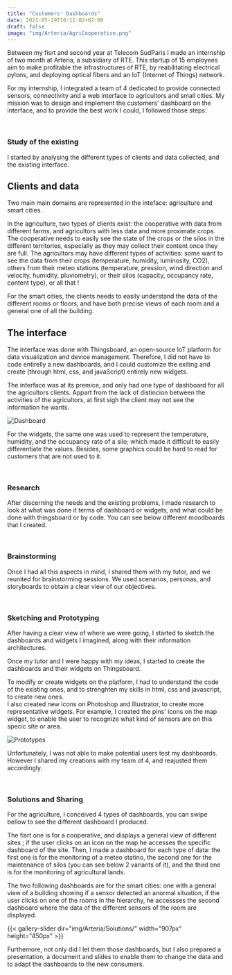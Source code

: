```yaml
---
title: "Customers' Dashboards"
date: 2021-05-19T10:11:02+02:00
draft: false
image: "img/Arteria/AgriCooperative.png"
---
```


Between my fisrt and second year at Telecom SudParis I made an internship of two month at Arteria, a subsidiary of RTE.
This startup of 15 employees aim to make profitable the infrastructures of RTE, by reabilitating electrical pylons, and deploying optical fibers and an IoT (Internet of Things) network.

For my internship, I integrated a team of 4 dedicated to provide connected sensors, connectivity and a web interface to agricultors and small cities.
My mission was to design and implement the customers' dashboard on the interface, and to provide the best work I could, I followed those steps:

&nbsp;

### Study of the existing

I started by analysing the different types of clients and data collected, and the existing interface.


## Clients and data

Two main main domains are represented in the inteface: agriculture and smart cities.

In the agriculture, two types of clients exist: the cooperative with data from different farms, and agricultors with less data and more proximate crops.
The cooperative needs to easily see the state of the crops or the silos in the different territories, especially as they may collect their content once they are full.
The agricultors may have different types of activities: some want to see the data from their crops (temperature, humidity, luminosity, CO2), others from their meteo stations (temperature, pression, wind direction and velocity, humidity, pluviometry), or their silos (capacity, occupancy rate, content type), or all that !


For the smart cities, the clients needs to easily understand the data of the different rooms or floors, and have both precise views of each room and a general one of all the building.


## The interface 

The interface was done with Thingsboard, an open-source IoT platform for data visualization and device management.
Therefore, I did not have to code entirelly a new dashboards, and I could customize the exiting and create (through html, css, and javaScript) entirely new widgets.

The interface was at its premice, and only had one type of dashboard for all the agricultors clients.
Appart from the lack of distincion between the activities of the agricultors, at first sigh the client may not see the information he wants.

![Dashboard](https://ceici92.github.io/CeciliasPortofolio/img/Arteria/Screenshots/Dashboard1.JPG)


For the widgets, the same one was used to represent the temperature, humidity, and the occupancy rate of a silo; which made it difficult to easily differentiate the values.
Besides, some graphics could be hard to read for customers that are not used to it.

&nbsp;


### Research

After discerning the needs and the existing problems, I made research to look at what was done it terms of dashboard or widgets, and what could be done with thingsboard or by code.
You can see below different moodboards that I created.

<!-- ![Moodboard](https://ceici92.github.io/CeciliasPortofolio/img/Arteria/Moodboard.JPG) -->

&nbsp;


### Brainstorming

Once I had all this aspects in mind, I shared them with my tutor, and we reunited for brainstorming sessions.
We used scenarios, personas, and storyboards to obtain a clear view of our objectives.

&nbsp;

### Sketching and Prototyping

After having a clear view of where we were going, I started to sketch the dashboards and widgets I imagined, along with their information architectures.


Once my tutor and I were happy with my ideas, I started to create the dashboards and their widgets on Thingsboard.

To modify or create widgets on the platform, I had to understand the code of the existing ones, and to strenghten my skills in html, css and javascript, to create new ones.  
I also created new icons on Photoshop and Illustrator, to create more representative widgets.
For example, I created the pins' icons on the map widget, to enable the user to recognize what kind of sensors are on this specic site or area.  

![Prototypes](https://ceici92.github.io/CeciliasPortofolio/img/Arteria/Widgets/Hand-madeIcons.JPG)

Unfortunately, I was not able to make potential users test my dashboards. 
However I shared my creations with my team of 4, and reajusted them accordingly.

&nbsp;

### Solutions and Sharing

For the agriculture, I conceived 4 types of dashboards, you can swipe bellow to see the different dashboard I produced.

The fisrt one is for a cooperative, and displays a general view of different sites ; if the user clicks on an icon on the map he accesses the specific dashboard of the site.
Then, I made a dashboard for each type of data: the first one is for the monitoring of a meteo statino, the second one for the maintenance of silos (you can see below 2 variants of it), and the third one is for the monitoring of agricultural lands.

The two following dashboards are for the smart cities: one with a general view of a building showing if a sensor detected an anormal situation, if the user clicks on one of the rooms in the hierarchy, he accessses the second dashboard where the data of the different sensors of the room are displayed.


{{< gallery-slider dir="img/Arteria/Solutions/" width="907px" height="450px" >}}


<!-- ![Solutions](https://ceici92.github.io/CeciliasPortofolio/img/Arteria/Moodboard.JPG) -->


Furthemore, not only did I let them those dashboards, but I also prepared a presentation, a document and slides to enable them to change the data and to adapt the dashboards to the new consumers.



